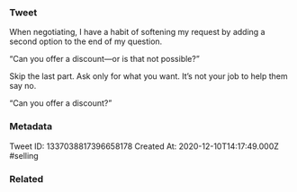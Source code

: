 ### Tweet
When negotiating, I have a habit of softening my request by adding a second option to the end of my question.

“Can you offer a discount—or is that not possible?”

Skip the last part. Ask only for what you want. It’s not your job to help them say no.

“Can you offer a discount?”

### Metadata
Tweet ID: 1337038817396658178
Created At: 2020-12-10T14:17:49.000Z
#selling 

### Related

